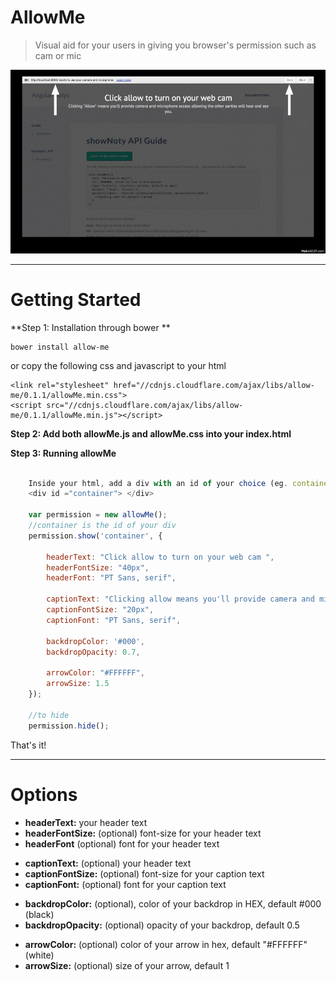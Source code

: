 AllowMe
=========
>Visual aid for your users in giving you browser's permission such as cam or mic

![Animated GIF](https://github.com/steve-ng/allowMe/blob/gh-pages/allowMe_SS.gif?raw=true)

___

Getting Started
=========


**Step 1: Installation through bower **

    bower install allow-me

or copy the following css and javascript to your html

    <link rel="stylesheet" href="//cdnjs.cloudflare.com/ajax/libs/allow-me/0.1.1/allowMe.min.css">
    <script src="//cdnjs.cloudflare.com/ajax/libs/allow-me/0.1.1/allowMe.min.js"></script>

**Step 2: Add both allowMe.js and allowMe.css into your index.html**

**Step 3: Running allowMe**
```javascript

    Inside your html, add a div with an id of your choice (eg. container)
    <div id ="container"> </div>

    var permission = new allowMe();
    //container is the id of your div 
    permission.show('container', {
    
        headerText: "Click allow to turn on your web cam ",
        headerFontSize: "40px",
        headerFont: "PT Sans, serif",
    
        captionText: "Clicking allow means you'll provide camera and microphone access allowing the other parties will hear and see you.",
        captionFontSize: "20px",
        captionFont: "PT Sans, serif",
    
        backdropColor: '#000',
        backdropOpacity: 0.7,
    
        arrowColor: "#FFFFFF",
        arrowSize: 1.5
    });

    //to hide
    permission.hide();
```

That's it!
___

Options
=========

- **headerText:** your header text
- **headerFontSize:** (optional) font-size for your header text 
- **headerFont** (optional) font for your header text
* **captionText:** (optional) your header text
* **captionFontSize:** (optional) font-size for your caption text
* **captionFont:** (optional) font for your caption text
- **backdropColor:** (optional), color of your backdrop in HEX, default #000 (black)
- **backdropOpacity:** (optional) opacity of your backdrop, default 0.5 
* **arrowColor:** (optional) color of your arrow in hex, default "#FFFFFF" (white) 
* **arrowSize:** (optional) size of your arrow, default 1 